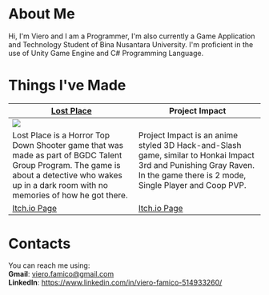 # About Me
Hi, I'm Viero and I am a Programmer, I'm also currently a Game Application and Technology Student of Bina Nusantara University. I'm proficient in the use of Unity Game Engine and C# Programming Language.

# Things I've Made
<table width="100%">
  <thead>
    <tr>
      <th width="50%"><a href="https://github.com/VieroFamico/Lost-Place">Lost Place</a></th>
      <th width="50%"><a>Project Impact</a></th>
    </tr>
  </thead>
  <tbody>
    <tr>
      <td><img src="https://github.com/VieroFamico/VieroFamico/assets/145670324/219f11bc-9094-48b9-832a-bd15e5ee9e68"/></td>
      <td></td>
    </tr>
    <tr>
      <td valign="text-top">Lost Place is a Horror Top Down Shooter game that was made as part of BGDC Talent Group Program. The game is about a detective who wakes up in a dark room with no memories of how he got there.</td>
      <td valign="text-top"">Project Impact is an anime styled 3D Hack-and-Slash game, similar to Honkai Impact 3rd and Punishing Gray Raven. In the game there is 2 mode, Single Player and Coop PVP.<div></div></td>
    </tr>
    <tr>
      <td><a href="https://bgdc.itch.io/lost-place">Itch.io Page</td>
      <td><a href="https://nauticcat.itch.io/project-impact">Itch.io Page</td>
    </tr>
    <tr>
    </tr>
  </tbody>
</table>



# Contacts
You can reach me using: <br>
**Gmail**: viero.famico@gmail.com <br>
**LinkedIn**: https://www.linkedin.com/in/viero-famico-514933260/

<!---
https://wa.me/+628979684999
- 👀 I’m interested in ...
- 🌱 I’m currently learning ...
- 💞️ I’m looking to collaborate on ...
- 📫 How to reach me ...
VieroFamico/VieroFamico is a ✨ special ✨ repository because its `README.md` (this file) appears on your GitHub profile.
You can click the Preview link to take a look at your changes.
--->
